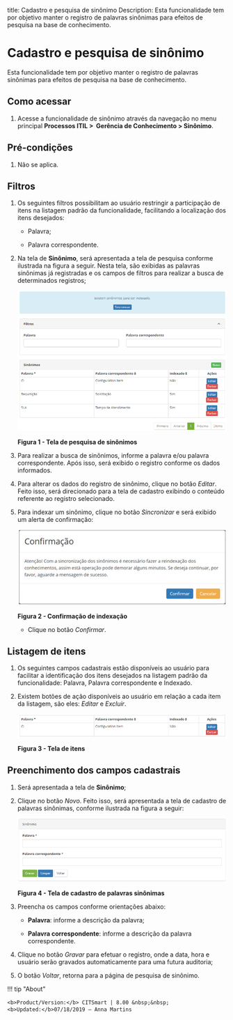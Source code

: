 title: Cadastro e pesquisa de sinônimo
Description: Esta funcionalidade tem por objetivo manter o registro de palavras sinônimas para efeitos de pesquisa na base de conhecimento.

# Cadastro e pesquisa de sinônimo

Esta funcionalidade tem por objetivo manter o registro de palavras sinônimas
para efeitos de pesquisa na base de conhecimento.

Como acessar
------------

1.  Acesse a funcionalidade de sinônimo através da navegação no menu
    principal **Processos ITIL >  Gerência de Conhecimento > Sinônimo**.

Pré-condições
------------

1.  Não se aplica.

Filtros
-------

1.  Os seguintes filtros possibilitam ao usuário restringir a participação de
    itens na listagem padrão da funcionalidade, facilitando a localização dos
    itens desejados:

    -   Palavra;

    -   Palavra correspondente.

2.  Na tela de **Sinônimo**, será apresentada a tela de pesquisa conforme
    ilustrada na figura a seguir. Nesta tela, são exibidas as palavras sinônimas
    já registradas e os campos de filtros para realizar a busca de determinados
    registros;

    ![Criar](images/synonym-1.png)

    **Figura 1 - Tela de pesquisa de sinônimos**

3.  Para realizar a busca de sinônimos, informe a palavra e/ou palavra
    correspondente. Após isso, será exibido o registro conforme os dados
    informados.

4.  Para alterar os dados do registro de sinônimo, clique no botão *Editar*.
    Feito isso, será direcionado para a tela de cadastro exibindo o conteúdo
    referente ao registro selecionado.

5.  Para indexar um sinônimo, clique no botão *Sincronizar* e será exibido um
    alerta de confirmação:

    ![Criar](images/synonym-2.png)

    **Figura 2 - Confirmação de indexação**

    -   Clique no botão *Confirmar*.

Listagem de itens
----------------

1.  Os seguintes campos cadastrais estão disponíveis ao usuário para facilitar a
    identificação dos itens desejados na listagem padrão da
    funcionalidade: Palavra, Palavra correspondente e Indexado.

2.  Existem botões de ação disponíveis ao usuário em relação a cada item da
    listagem, são eles: *Editar* e *Excluir*.

    ![Criar](images/synonym-3.png)

    **Figura 3 - Tela de itens**

Preenchimento dos campos cadastrais
----------------------------------

1.  Será apresentada a tela de **Sinônimo**;

2.  Clique no botão *Novo*. Feito isso, será apresentada a tela de cadastro de
    palavras sinônimas, conforme ilustrada na figura a seguir:

    ![Criar](images/synonym-4.png)

    **Figura 4 - Tela de cadastro de palavras sinônimas**

3.  Preencha os campos conforme orientações abaixo:

    -   **Palavra**: informe a descrição da palavra;

    -   **Palavra correspondente**: informe a descrição da palavra correspondente.

4.  Clique no botão *Gravar* para efetuar o registro, onde a data, hora e
    usuário serão gravados automaticamente para uma futura auditoria;

5.  O botão *Voltar*, retorna para a página de pesquisa de sinônimo.


!!! tip "About"

    <b>Product/Version:</b> CITSmart | 8.00 &nbsp;&nbsp;
    <b>Updated:</b>07/18/2019 – Anna Martins
